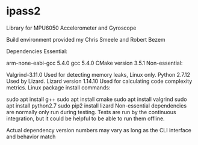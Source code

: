 # ipass2
Library for MPU6050 Accelerometer and Gyroscope

Build environment provided my Chris Smeele and Robert Bezem

Dependencies
Essential:

arm-none-eabi-gcc 5.4.0
gcc 5.4.0
CMake version 3.5.1
Non-essential:

Valgrind-3.11.0 Used for detecting memory leaks, Linux only.
Python 2.7.12 Used by Lizard.
Lizard version 1.14.10 Used for calculating code complexity metrics.
Linux package install commands:

sudo apt install g++
sudo apt install cmake
sudo apt install valgrind
sudo apt install python2.7
sudo pip2 install lizard
Non-essential dependencies are normally only run during testing. Tests are run by the continuous integration, but it could be helpful to be able to run them offline.

Actual dependency version numbers may vary as long as the CLI interface and behavior match


